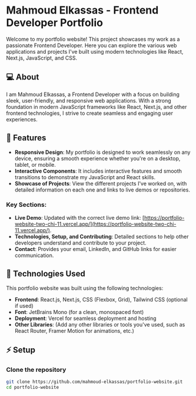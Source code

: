 # Mahmoud Elkassas - Frontend Developer Portfolio

Welcome to my portfolio website! This project showcases my work as a passionate Frontend Developer. Here you can explore the various web applications and projects I've built using modern technologies like React, Next.js, JavaScript, and CSS.

## 💻 About

I am Mahmoud Elkassas, a Frontend Developer with a focus on building sleek, user-friendly, and responsive web applications. With a strong foundation in modern JavaScript frameworks like React, Next.js, and other frontend technologies, I strive to create seamless and engaging user experiences.

## 🚀 Features

- **Responsive Design**: My portfolio is designed to work seamlessly on any device, ensuring a smooth experience whether you're on a desktop, tablet, or mobile.
- **Interactive Components**: It includes interactive features and smooth transitions to demonstrate my JavaScript and React skills.
- **Showcase of Projects**: View the different projects I've worked on, with detailed information on each one and links to live demos or repositories.

### Key Sections:

- **Live Demo**: Updated with the correct live demo link: [https://portfolio-website-two-chi-11.vercel.app/](https://portfolio-website-two-chi-11.vercel.app/).
- **Technologies, Setup, and Contributing**: Detailed sections to help other developers understand and contribute to your project.
- **Contact**: Provides your email, LinkedIn, and GitHub links for easier communication.

## 🔧 Technologies Used

This portfolio website was built using the following technologies:

- **Frontend**: React.js, Next.js, CSS (Flexbox, Grid), Tailwind CSS (optional if used)
- **Font**: JetBrains Mono (for a clean, monospaced font)
- **Deployment**: Vercel for seamless deployment and hosting
- **Other Libraries**: (Add any other libraries or tools you've used, such as React Router, Framer Motion for animations, etc.)

## ⚡ Setup

### Clone the repository

```bash
git clone https://github.com/mahmoud-elkassas/portfolio-website.git
cd portfolio-website
```
